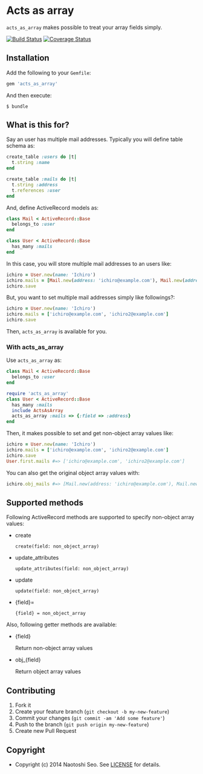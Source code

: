 # Acts as array

`acts_as_array` makes possible to treat your array fields simply.

[![Build Status](https://travis-ci.org/sonots/acts_as_array.svg)](https://travis-ci.org/sonots/acts_as_array)
[![Coverage Status](https://coveralls.io/repos/sonots/acts_as_array/badge.png)](https://coveralls.io/r/sonots/acts_as_array)

## Installation

Add the following to your `Gemfile`:

```ruby
gem 'acts_as_array'
```

And then execute:

```plain
$ bundle
```

## What is this for?

Say an user has multiple mail addresses. Typically you will define table schema as:

```ruby
create_table :users do |t|
  t.string :name
end

create_table :mails do |t|
  t.string :address
  t.references :user
end
```

And, define ActiveRecord models as:

```ruby
class Mail < ActiveRecord::Base
  belongs_to :user
end

class User < ActiveRecord::Base
  has_many :mails
end
```

In this case, you will store multiple mail addresses to an users like:

```ruby
ichiro = User.new(name: 'Ichiro')
ichiro.mails = [Mail.new(address: 'ichiro@example.com'), Mail.new(address: 'ichiro2@example.com')]
ichiro.save
```

But, you want to set multiple mail addresses simply like followings?:

```ruby
ichiro = User.new(name: 'Ichiro')
ichiro.mails = ['ichiro@example.com', 'ichiro2@example.com']
ichiro.save
```

Then, `acts_as_array` is available for you. 


### With acts_as_array

Use `acts_as_array` as:

```ruby
class Mail < ActiveRecord::Base
  belongs_to :user
end

require 'acts_as_array'
class User < ActiveRecord::Base
  has_many :mails
  include ActsAsArray
  acts_as_array :mails => {:field => :address}
end
```

Then, it makes possible to set and get non-object array values like:

```ruby
ichiro = User.new(name: 'Ichiro')
ichiro.mails = ['ichiro@example.com', 'ichiro2@example.com']
ichiro.save
User.first.mails #=> ['ichiro@example.com', 'ichiro2@example.com']
```

You can also get the original object array values with:

```ruby
ichiro.obj_mails #=> [Mail.new(address: 'ichiro@example.com'), Mail.new(address: 'ichiro2@example.com')]
```

## Supported methods

Following ActiveRecord methods are supported to specify non-object array values:

* create

  `create(field: non_object_array)`

* update_attributes

   `update_attributes(field: non_object_array)`

* update

   `update(field: non_object_array)`

* {field}=

   `{field} = non_object_array`

Also, following getter methods are available:

* {field}

  Return non-object array values

* obj_{field}

  Return object array values

## Contributing

1. Fork it
2. Create your feature branch (`git checkout -b my-new-feature`)
3. Commit your changes (`git commit -am 'Add some feature'`)
4. Push to the branch (`git push origin my-new-feature`)
5. Create new Pull Request

## Copyright

* Copyright (c) 2014 Naotoshi Seo. See [LICENSE](LICENSE) for details.
